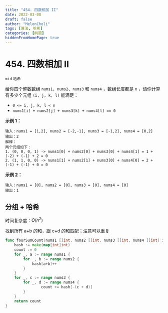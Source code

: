 ```yaml
---
title: "454. 四数相加 II"
date: 2022-03-08
draft: false
author: "MelonCholi"
tags: [算法, 哈希]
categories: [刷题]
hiddenFromHomePage: true
---
```


# 454. 四数相加 II

`mid` `哈希`

给你四个整数数组 `nums1`、`nums2`、`nums3` 和 `nums4` ，数组长度都是 `n` ，请你计算有多少个元组 `(i, j, k, l)` 能满足：

- `0 <= i, j, k, l < n`
- `nums1[i] + nums2[j] + nums3[k] + nums4[l] == 0`

**示例 1：**

```
输入：nums1 = [1,2], nums2 = [-2,-1], nums3 = [-1,2], nums4 = [0,2]
输出：2
解释：
两个元组如下：
1. (0, 0, 0, 1) -> nums1[0] + nums2[0] + nums3[0] + nums4[1] = 1 + (-2) + (-1) + 2 = 0
2. (1, 1, 0, 0) -> nums1[1] + nums2[1] + nums3[0] + nums4[0] = 2 + (-1) + (-1) + 0 = 0
```

**示例 2：**

```
输入：nums1 = [0], nums2 = [0], nums3 = [0], nums4 = [0]
输出：1
```

## 分组 + 哈希

时间复杂度：$O(n^2)$

找到所有 a+b 的和，跟 c+d 的和匹配；注意可以重复

```go
func fourSumCount(nums1 []int, nums2 []int, nums3 []int, nums4 []int) int {
	hash := make(map[int]int)
	count := 0
	for _, a := range nums1 {
		for _, b := range nums2 {
			hash[a+b]++
		}
	}
	for _, c := range nums3 {
		for _, d := range nums4 {
				count += hash[-(c + d)]
		}
	}
	return count
}
```

